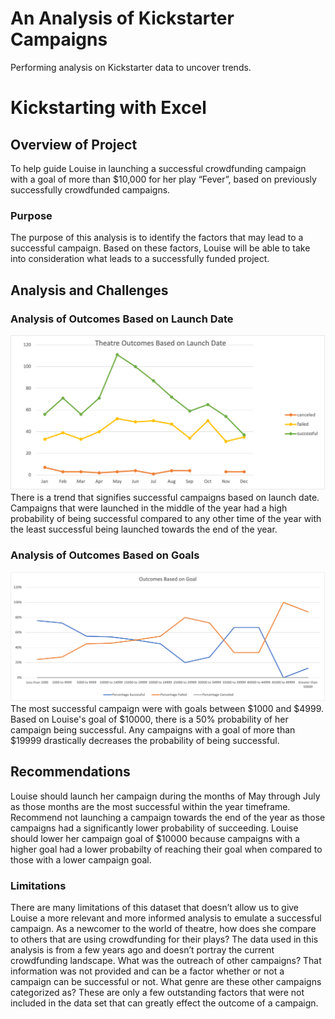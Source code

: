 # An Analysis of Kickstarter Campaigns
Performing analysis on Kickstarter data to uncover trends. 
# Kickstarting with Excel

## Overview of Project
  To help guide Louise in launching a successful crowdfunding campaign with a goal of more than $10,000 for her play “Fever”, based on previously successfully crowdfunded campaigns. 

### Purpose
  The purpose of this analysis is to identify the factors that may lead to a successful campaign. Based on these factors, Louise will be able to take into consideration what leads to a successfully funded project.  

## Analysis and Challenges
 
### Analysis of Outcomes Based on Launch Date
  ![image](https://github.com/mattiechan/kickstarter-analysis/blob/main/Theatre_Outcomes_vs_Launch.png)
  There is a trend that signifies successful campaigns based on launch date. Campaigns that were launched in the middle of the year had a high probability of being successful compared to any other time of the year with the least successful being launched towards the end of the year. 
  
### Analysis of Outcomes Based on Goals
  ![image](https://github.com/mattiechan/kickstarter-analysis/blob/main/Outcomes_vs_Goals.png   )
   The most successful campaign were with goals between $1000 and $4999. Based on Louise's goal of $10000, there is a 50% probability of her campaign being successful. Any campaigns with a goal of more than $19999 drastically decreases the probability of being successful.

## Recommendations
  Louise should launch her campaign during the months of May through July as those months are the most successful within the year timeframe. Recommend not launching a campaign towards the end of the year as those campaigns had a significantly lower probability of succeeding. Louise should lower her campaign goal of $10000 because campaigns with a higher goal had a lower probabilty of reaching their goal when compared to those with a lower campaign goal. 

### Limitations 
  There are many limitations of this dataset that doesn’t allow us to give Louise a more relevant and more informed analysis to emulate a successful campaign. As a newcomer to the world of theatre, how does she compare to others that are using crowdfunding for their plays? The data used in this analysis is from a few years ago and doesn’t portray the current crowdfunding landscape. What was the outreach of other campaigns? That information was not provided and can be a factor whether or not a campaign can be successful or not. What genre are these other campaigns categorized as? These are only a few outstanding factors that were not included in the data set that can greatly effect the outcome of a campaign. 
